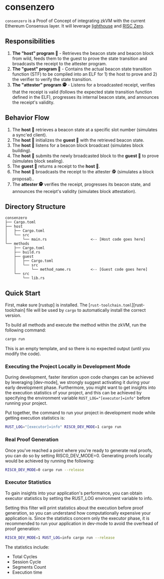 # consenzero

`consenzero` is a Proof of Concept of integrating zkVM with the current Ethereum Consensus layer. It will leverage [lighthouse](https://github.com/sigp/lighthouse) and [RISC Zero](https://github.com/risc0/risc0).

## Responsibilities

1. **The "host" program 👷** - Retrieves the beacon state and beacon block from wild, feeds them to the guest to prove the state transition and broadcasts the receipt to the attester program.
2. **The "guest" program 📜** - Contains the actual beacon state transition function (STF) to be compiled into an ELF for 1) the host to prove and 2) the verifier to verify the state transition.
3. **The "attester" program 🕵️** - Listens for a broadcasted receipt, verifies that the receipt is valid (follows the expected state transition function defined in the ELF), progresses its internal beacon state, and announces the receipt's validity.

## Behavior Flow

1. The **host 👷** retrieves a beacon state at a specific slot number (simulates a sync'ed client).
2. The **host 👷** initializes the **guest 📜** with the retrieved beacon state.
3. The **host 👷** listens for a beacon block broadcast (simulates block building).
4. The **host 👷** submits the newly broadcasted block to the **guest 📜** to prove (simulates block sealing).
5. The **guest 📜** returns a receipt to the **host 👷**.
6. The **host 👷** broadcasts the receipt to the attester 🕵️ (simulates a block proposal)..
7. The **attester 🕵️** verifies the receipt, progresses its beacon state, and announces the receipt's validity (simulates block attestation).

## Directory Structure

```text
consenzero
├── Cargo.toml
├── host
│   ├── Cargo.toml
│   └── src
│       └── main.rs                    <-- [Host code goes here]
└── methods
    ├── Cargo.toml
    ├── build.rs
    ├── guest
    │   ├── Cargo.toml
    │   └── src
    │       └── method_name.rs         <-- [Guest code goes here]
    └── src
        └── lib.rs
```

## Quick Start

First, make sure [rustup] is installed. The
[`rust-toolchain.toml`][rust-toolchain] file will be used by `cargo` to
automatically install the correct version.

To build all methods and execute the method within the zkVM, run the following
command:

```bash
cargo run
```

This is an empty template, and so there is no expected output (until you modify
the code).

### Executing the Project Locally in Development Mode

During development, faster iteration upon code changes can be achieved by leveraging [dev-mode], we strongly suggest activating it during your early development phase. Furthermore, you might want to get insights into the execution statistics of your project, and this can be achieved by specifying the environment variable `RUST_LOG="[executor]=info"` before running your project.

Put together, the command to run your project in development mode while getting execution statistics is:

```bash
RUST_LOG="[executor]=info" RISC0_DEV_MODE=1 cargo run
```

### Real Proof Generation

Once you've reached a point where you're ready to generate real proofs, you can do so by setting RISC0_DEV_MODE=0. Generating proofs locally would be achieved by running the following:

```bash
RISC0_DEV_MODE=0 cargo run --release
```

### Executor Statistics

To gain insights into your application's performance, you can obtain executor statistics by setting the RUST_LOG environment variable to info.

Setting this filter will print statistics about the execution before proof generation, so you can understand how computationally expensive your application is. Since the statistics concern only the executor phase, it is recommended to run your application in dev-mode to avoid the overhead of proof generation:

```bash
RISC0_DEV_MODE=1 RUST_LOG=info cargo run --release
```

The statistics include:

- Total Cycles
- Session Cycle
- Segments Count
- Execution time

